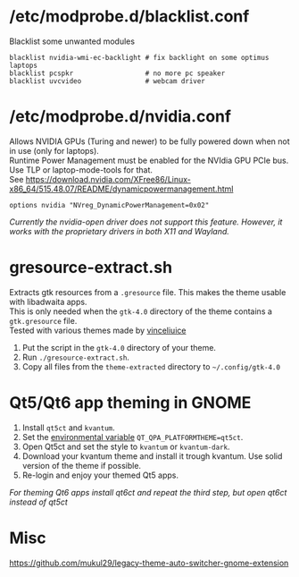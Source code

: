 # /etc/modprobe.d/blacklist.conf
Blacklist some unwanted modules
```
blacklist nvidia-wmi-ec-backlight # fix backlight on some optimus laptops
blacklist pcspkr                  # no more pc speaker
blacklist uvcvideo                # webcam driver
```

# /etc/modprobe.d/nvidia.conf
Allows NVIDIA GPUs (Turing and newer) to be fully powered down when not in use (only for laptops).  
Runtime Power Management must be enabled for the NVIdia GPU PCIe bus. Use TLP or laptop-mode-tools for that.  
See https://download.nvidia.com/XFree86/Linux-x86_64/515.48.07/README/dynamicpowermanagement.html
```
options nvidia "NVreg_DynamicPowerManagement=0x02"
```
*Currently the nvidia-open driver does not support this feature. However, it works with the proprietary drivers in both X11 and Wayland.*

# gresource-extract.sh
Extracts gtk resources from a `.gresource` file. This makes the theme usable with libadwaita apps.  
This is only needed when the `gtk-4.0` directory of the theme contains a `gtk.gresource` file.  
Tested with various themes made by [vinceliuice](https://github.com/vinceliuice)

1. Put the script in the `gtk-4.0` directory of your theme.
2. Run `./gresource-extract.sh`.
3. Copy all files from the `theme-extracted` directory to `~/.config/gtk-4.0`

# Qt5/Qt6 app theming in GNOME
1. Install `qt5ct` and `kvantum`.
2. Set the [environmental variable](https://wiki.archlinux.org/title/Environment_variables) `QT_QPA_PLATFORMTHEME=qt5ct`.
3. Open Qt5ct and set the style to `kvantum` or `kvantum-dark`.
4. Download your kvantum theme and install it trough kvantum. Use solid version of the theme if possible.
5. Re-login and enjoy your themed Qt5 apps.  

*For theming Qt6 apps install qt6ct and repeat the third step, but open qt6ct instead of qt5ct*

# Misc
https://github.com/mukul29/legacy-theme-auto-switcher-gnome-extension
